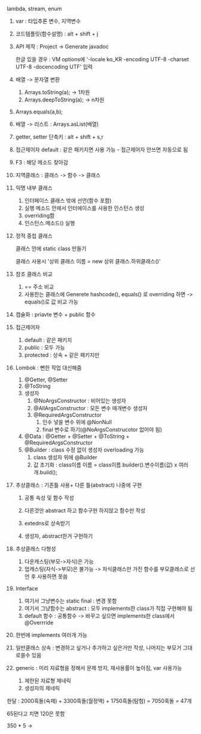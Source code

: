 lambda, stream, enum

1. var : 타입추론 변수, 지역변수

2. 코드템플릿(함수설명) : alt + shift + j 

3. API 제작 : Project -> Generate javadoc

   한글 있을 경우 : VM options에 '-locale ko_KR -encoding UTF-8 -charset UTF-8 -docencoding UTF' 입력

4. 배열 -> 문자열 변환 
   1. Arrays.toString(a); -> 1차원
   2. Arrays.deepToString(a); -> n차원

5. Arrays.equals(a,b);
6. 배열 -> 리스트 : Arrays.asList(배열) 
7. getter, setter 단축키 : alt + shift + s,r

8. 접근제어자 default : 같은 패키지면 사용 가능 - 접근제어자 안쓰면 자동으로 됨
9. F3 : 해당 메소드 찾아감
10. 지역클래스 : 클래스 -> 함수 -> 클래스
11. 익명 내부 클래스 
    1. 인터페이스 클래스 밖에 선언(함수 포함)
    2. 실행 메소드 안에서 인터에이스를 사용한 인스턴스 생성
    3. overriding함
    4. 인스턴스.메소드() 실행

12. 정적 중첩 클래스

    클래스  안에 static class 만들기

    클래스 사용시 '상위 클래스 이름 = new 상위 클래스.하위클래스()'

13. 참조 클래스 비교
    1. == 주소 비교
    2. 사용한는 클래스에 Generete hashcode(), equals() 로 overriding 하면 ->  equals()로 값 비교 가능
14. 캡슐화 : priavte 변수 + public 함수
15. 접근제어자 
    1. default : 같은 패키지
    2. public : 모두 가능
    3. protected : 상속 + 같은 패키지만



16. Lombok : 뻔한 작업 대신해줌
    1. @Getter, @Setter
    2. @ToString
    3. 생성자
       1. @NoArgsConstructor	:  비어있는 생성자
       2. @AllArgsConstructor : 모든 변수 매개변수 생성자
       3. @RequiredArgsConstructor
          1. 인수 넣을 변수 위에 @NonNull
          2. final 변수로 하기(@NoArgsConstrucotor 없어야 됨)
    4. @Data : @Getter + @Setter + @ToString + @RequiredArgsConstructor
    5. @Builder : class 수정 없이 생성자 overloading 가능
       1. class 생성자 위에 @Builder
       2. 값 초기화 : class이름 이름 = class이름.builder().변수이름(값) x 여러개.build();



17. 추상클래스 : 기존틀 사용+ 다른 틀(abstract) 나중에 구현

    1. 공통 속성 및 함수 작성

    2. 다른것만 abstract 하고 함수구현 하지않고 함수만 작성

    3. extedns로 상속받기

    4. 생성자, abstract한거 구현하기

       

18. 추상클래스 다형성
    1. 다운캐스팅(부모->자식)은 가능
    2. 업캐스팅(자식->부모)은 불가능 -> 자식클래스만 가진 함수를 부모클래스로 선언 후 사용하면 못씀



19. Interface 
    1. 여기서 그냥변수는 static final : 변경 못함
    2. 여기서 그냥함수는 abstract : 모두 implements한 class가 직접 구현해야 됨
    3. default 함수 : 공통함수 -> 바꾸고 싶으면 implements한 class에서 @Overrride

20. 한번에 implements 여러개 가능
21. 일반클래스 상속 : 변경하고 싶거나 추가하고 싶은거만 작성, 나머지는 부모거 그대로쓸수 있음
22. generic : 미리 자료형을 정해서 문제 방지, 재샤용률이 높아짐, var 사용가능
    1. 제한된 자료형 제네릭
    2. 생성자의 제네릭





한달 : 2000흑돌(숙제) + 3300흑돌(월정액) + 1750흑돌(탐험) = 7050흑돌 = 47개 

65된다고 치면 120은 못함

350 * 5 -> 